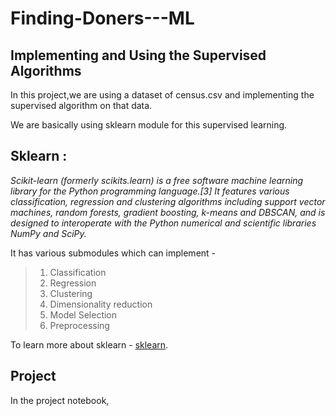 # Finding-Doners---ML
## Implementing and Using the Supervised Algorithms 

In this project,we are using a dataset of census.csv and implementing the supervised algorithm on that data.

We are basically using sklearn module for this supervised learning.
## Sklearn :

*Scikit-learn (formerly scikits.learn) is a free software machine learning library for the Python programming language.[3] It features various classification, regression and clustering algorithms including support vector machines, random forests, gradient boosting, k-means and DBSCAN, and is designed to interoperate with the Python numerical and scientific libraries NumPy and SciPy.*

It has various submodules which can implement -
> 1. Classification
> 2. Regression
> 3. Clustering
> 4. Dimensionality reduction
> 5. Model Selection
> 6. Preprocessing

To learn more about sklearn - [sklearn](https://scikit-learn.org/stable/).

## Project

In the project notebook, 
